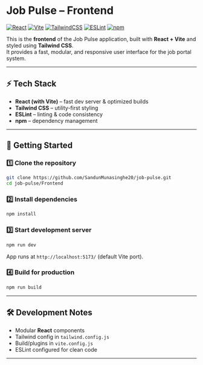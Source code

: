 # Job Pulse – Frontend

[![React](https://img.shields.io/badge/React-18-61DAFB?logo=react&logoColor=white)](https://react.dev/)
[![Vite](https://img.shields.io/badge/Vite-frontend-646CFF?logo=vite&logoColor=white)](https://vitejs.dev/)
[![TailwindCSS](https://img.shields.io/badge/Tailwind_CSS-3-06B6D4?logo=tailwindcss&logoColor=white)](https://tailwindcss.com/)
[![ESLint](https://img.shields.io/badge/ESLint-enabled-4B32C3?logo=eslint&logoColor=white)](https://eslint.org/)
[![npm](https://img.shields.io/badge/npm-v9-CB3837?logo=npm&logoColor=white)](https://www.npmjs.com/)

This is the **frontend** of the Job Pulse application, built with **React + Vite** and styled using **Tailwind CSS**.  
It provides a fast, modular, and responsive user interface for the job portal system.

---

## ⚡ Tech Stack

- **React (with Vite)** – fast dev server & optimized builds
- **Tailwind CSS** – utility-first styling
- **ESLint** – linting & code consistency
- **npm** – dependency management

---

## 🚀 Getting Started

### 1️⃣ Clone the repository

```bash
git clone https://github.com/SandunMunasinghe20/job-pulse.git
cd job-pulse/Frontend
```

### 2️⃣ Install dependencies

```bash
npm install
```

### 3️⃣ Start development server

```bash
npm run dev
```

App runs at `http://localhost:5173/` (default Vite port).

### 4️⃣ Build for production

```bash
npm run build
```

---

## 🛠️ Development Notes

- Modular **React** components
- Tailwind config in `tailwind.config.js`
- Build/plugins in `vite.config.js`
- ESLint configured for clean code

---


```

```
